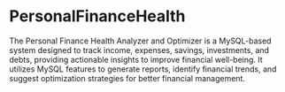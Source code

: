 # PersonalFinanceHealth
The Personal Finance Health Analyzer and Optimizer is a MySQL-based system designed to track income, expenses, savings, investments, and debts, providing actionable insights to improve financial well-being. It utilizes MySQL features to generate reports, identify financial trends, and suggest optimization strategies for better financial management.
